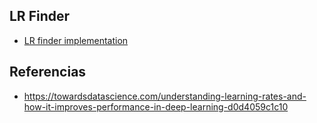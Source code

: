 ## LR Finder

- [LR finder implementation](https://medium.com/coinmonks/training-neural-networks-upto-10x-faster-3246d84caacd)


## Referencias

* https://towardsdatascience.com/understanding-learning-rates-and-how-it-improves-performance-in-deep-learning-d0d4059c1c10


